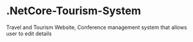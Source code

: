 # .NetCore-Tourism-System
Travel and Tourism Website, Conference management system that allows user to edit details
